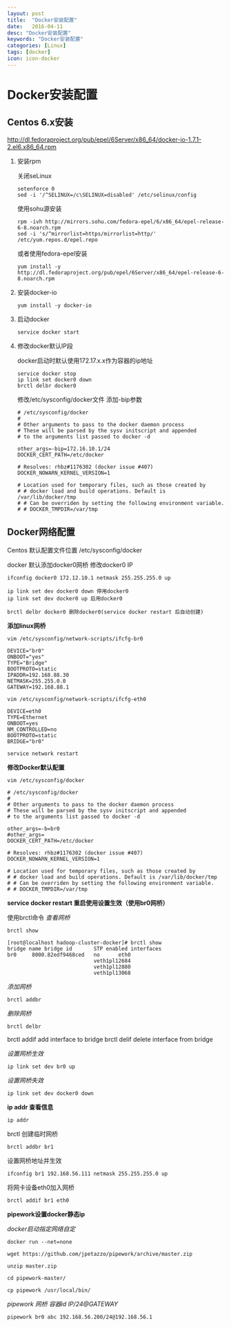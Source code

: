 ```yaml
---
layout: post
title:  "Docker安装配置"
date:   2016-04-11
desc: "Docker安装配置"
keywords: "Docker安装配置"
categories: [Linux]
tags: [docker]
icon: icon-docker
---
```


# Docker安装配置

## Centos 6.x安装
http://dl.fedoraproject.org/pub/epel/6Server/x86_64/docker-io-1.7.1-2.el6.x86_64.rpm

1. 安装rpm

	关闭seLinux

	```
	setenforce 0
	sed -i '/^SELINUX=/c\SELINUX=disabled' /etc/selinux/config
	```

	使用sohu源安装

	```
	rpm -ivh http://mirrors.sohu.com/fedora-epel/6/x86_64/epel-release-6-8.noarch.rpm
	sed -i 's/^mirrorlist=https/mirrorlist=http/' /etc/yum.repos.d/epel.repo
	```

	或者使用fedora-epel安装

	```
	yum install -y http://dl.fedoraproject.org/pub/epel/6Server/x86_64/epel-release-6-8.noarch.rpm
	```

2. 安装docker-io

	```
	yum install -y docker-io
	```

3. 启动docker

	```
	service docker start
	```
4. 修改docker默认IP段

	docker启动时默认使用172.17.x.x作为容器的ip地址

	```
	service docker stop
	ip link set docker0 down
	brctl delbr docker0
	```

	修改/etc/sysconfig/docker文件 添加-bip参数

	```
	# /etc/sysconfig/docker
	#
	# Other arguments to pass to the docker daemon process
	# These will be parsed by the sysv initscript and appended
	# to the arguments list passed to docker -d

	other_args=-bip=172.16.10.1/24
	DOCKER_CERT_PATH=/etc/docker

	# Resolves: rhbz#1176302 (docker issue #407)
	DOCKER_NOWARN_KERNEL_VERSION=1

	# Location used for temporary files, such as those created by
	# # docker load and build operations. Default is /var/lib/docker/tmp
	# # Can be overriden by setting the following environment variable.
	# # DOCKER_TMPDIR=/var/tmp
	```

## Docker网络配置

Centos 默认配置文件位置 /etc/sysconfig/docker


docker 默认添加docker0网桥
修改docker0 IP

```
ifconfig docker0 172.12.10.1 netmask 255.255.255.0 up

ip link set dev docker0 down 停用docker0
ip link set dev docker0 up 启用docker0

brctl delbr docker0 删除docker0(service docker restart 后自动创建)
```

**添加linux网桥**

```
vim /etc/sysconfig/network-scripts/ifcfg-br0
```
```
DEVICE="br0"
ONBOOT="yes"
TYPE="Bridge"
BOOTPROTO=static
IPADDR=192.168.88.30
NETMASK=255.255.0.0
GATEWAY=192.168.88.1
```
```
vim /etc/sysconfig/network-scripts/ifcfg-eth0
```
```
DEVICE=eth0
TYPE=Ethernet
ONBOOT=yes
NM_CONTROLLED=no
BOOTPROTO=static
BRIDGE="br0"
```
```
service network restart
```
**修改Docker默认配置**

```
vim /etc/sysconfig/docker
```
```
# /etc/sysconfig/docker
#
# Other arguments to pass to the docker daemon process
# These will be parsed by the sysv initscript and appended
# to the arguments list passed to docker -d

other_args=-b=br0
#other_args=
DOCKER_CERT_PATH=/etc/docker

# Resolves: rhbz#1176302 (docker issue #407)
DOCKER_NOWARN_KERNEL_VERSION=1

# Location used for temporary files, such as those created by
# # docker load and build operations. Default is /var/lib/docker/tmp
# # Can be overriden by setting the following environment variable.
# # DOCKER_TMPDIR=/var/tmp
```

**service docker restart 重启使用设置生效（使用br0网桥）**

使用brctl命令
*查看网桥*

```
brctl show
```
```
[root@localhost hadoop-cluster-docker]# brctl show
bridge name	bridge id		STP enabled	interfaces
br0		8000.82edf9468ced	no		eth0
							veth1pl12684
							veth1pl12880
							veth1pl13068
```
*添加网桥*

```
brctl addbr
```
*删除网桥*

```
brctl delbr
```

brctl 	addif     <bridge> <device>	add interface to bridge
brctl     delif     <bridge> <device>	delete interface from bridge

*设置网桥生效*

```
ip link set dev br0 up
```
*设置网桥失效*

```
ip link set dev docker0 down
```
**ip addr 查看信息**

```
ip addr
```

brctl 创建临时网桥

```
brctl addbr br1
```
设置网桥地址并生效

```
ifconfig br1 192.168.56.111 netmask 255.255.255.0 up
```
将网卡设备eth0加入网桥

```
brctl addif br1 eth0
```

**pipework设置docker静态ip**

*docker启动指定网络自定*

```
docker run --net=none  
```
```
wget https://github.com/jpetazzo/pipework/archive/master.zip
```
```
unzip master.zip
```
```
cd pipework-master/
```
```
cp pipework /usr/local/bin/
```

*pipework 网桥 容器id IP/24@GATEWAY*

```
pipework br0 abc 192.168.56.200/24@192.168.56.1
```
